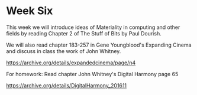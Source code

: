 # Week Six 

This week we will introduce ideas of Materiality in computing and other fields by reading Chapter 2 of The Stuff of Bits by Paul Dourish. 

We will also read  chapter 183-257 in Gene Youngblood's Expanding Cinema and discuss in class the work of John Whitney. 

https://archive.org/details/expandedcinema/page/n4

For homework: Read chapter John Whitney's Digital Harmony page 65 

https://archive.org/details/DigitalHarmony_201611

